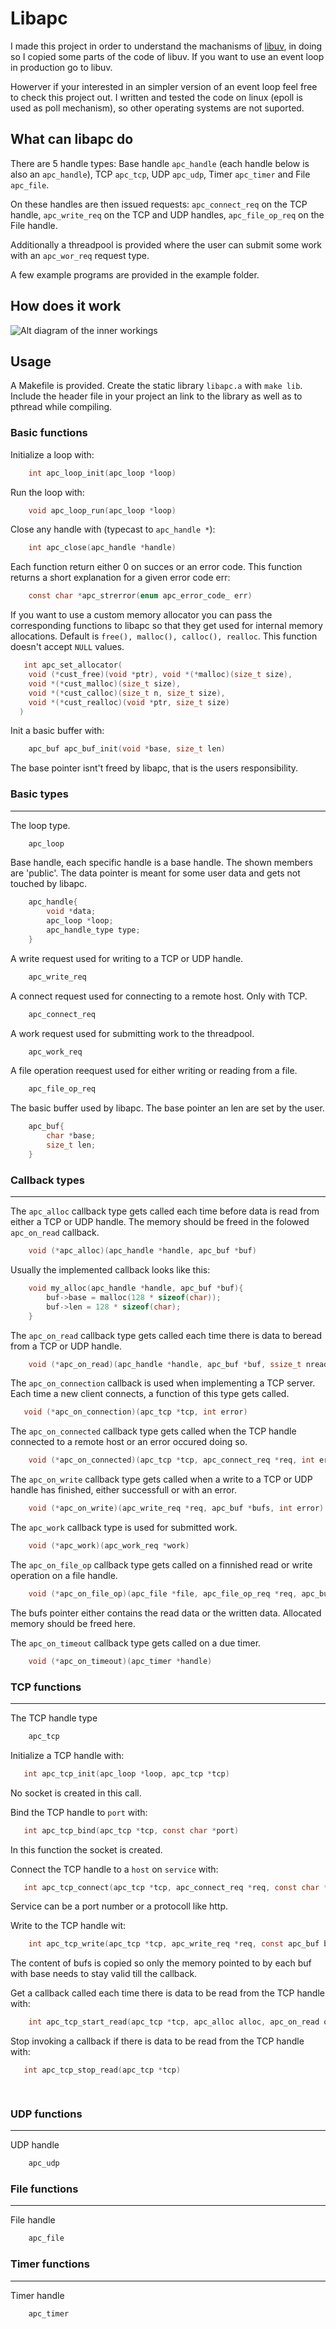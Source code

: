 # Libapc

I made this project in order to understand the machanisms of [libuv](https://github.com/libuv/libuv), in doing so I copied some parts of the code of libuv.
If you want to use an event loop in production go to libuv.

Howerver if your interested in an simpler version of an event loop feel free to check this project out. I written 
and tested the code on linux (epoll is used as poll mechanism), so other operating systems are not suported.

## What can libapc do

There are 5 handle types:
    Base handle `apc_handle` (each handle below is also an `apc_handle`),
    TCP `apc_tcp`,
    UDP `apc_udp`,
    Timer `apc_timer` and
    File `apc_file`.

On these handles are then issued requests:
    `apc_connect_req` on the TCP handle,
    `apc_write_req` on the TCP and UDP handles,
    `apc_file_op_req` on the File handle.

Additionally a threadpool is provided where the user can submit some work with an `apc_wor_req`
request type.

A few example programs are provided in the example folder.

## How does it work

![Alt diagram of the inner workings](./docs/apc_loop_diagram.svg)

## Usage

A Makefile is provided. Create the static library `libapc.a` with `make lib`. Include the header file in your project an link to the library as well as to pthread while compiling.

### Basic functions
Initialize a loop with:
```C
    int apc_loop_init(apc_loop *loop)
```

Run the loop with:
```C
    void apc_loop_run(apc_loop *loop)
```

Close any handle with (typecast to `apc_handle *`):
```C
    int apc_close(apc_handle *handle)
```

Each function return either 0 on succes or an error code.
This function returns a short explanation for a given error code err:
```C
    const char *apc_strerror(enum apc_error_code_ err)
```

If you want to use a custom memory allocator you can pass the corresponding
functions to libapc so that they get used for internal memory allocations.
Default is `free(), malloc(), calloc(), realloc`. This function doesn't accept `NULL` values.
```C
   int apc_set_allocator(									
	void (*cust_free)(void *ptr), void *(*malloc)(size_t size), 
	void *(*cust_malloc)(size_t size),							
	void *(*cust_calloc)(size_t n, size_t size),				
	void *(*cust_realloc)(void *ptr, size_t size)				
  )
```

Init a basic buffer with:
```C
    apc_buf apc_buf_init(void *base, size_t len)
```
The base pointer isnt't freed by libapc, that is the users responsibility.

### Basic types
___

The loop type.
```C
    apc_loop
```

Base handle, each specific handle is a base handle.
The shown members are 'public'. The data pointer is meant for some user data and gets not
touched by libapc.
```C
    apc_handle{
        void *data;    
        apc_loop *loop;
        apc_handle_type type; 
    }
```

A write request used for writing to a TCP or UDP handle.
```C
    apc_write_req 
```

A connect request used for connecting to a remote host. Only with TCP.
```C
    apc_connect_req
```

A work request used for submitting work to the threadpool.
```C
    apc_work_req 
```

A file operation reequest used for either writing or reading from a file.
```C
    apc_file_op_req 
```

The basic buffer used by libapc. The base pointer an len are set by the user.
```C
    apc_buf{
        char *base;
        size_t len;
    }
```

### Callback types
___

The `apc_alloc` callback type gets called each time before data is read from either a TCP or UDP handle.
The memory should be freed in the folowed `apc_on_read` callback.
```C
    void (*apc_alloc)(apc_handle *handle, apc_buf *buf)
```
Usually the implemented callback looks like this:
```C
    void my_alloc(apc_handle *handle, apc_buf *buf){
        buf->base = malloc(128 * sizeof(char));
        buf->len = 128 * sizeof(char);
    }
```

The `apc_on_read` callback type gets called each time there is data to beread from a TCP or UDP handle.
```C
    void (*apc_on_read)(apc_handle *handle, apc_buf *buf, ssize_t nread)
```

The `apc_on_connection` callback is used when implementing a TCP server. Each time a new client connects,
a function of this type gets called.
```C
   void (*apc_on_connection)(apc_tcp *tcp, int error) 
```

The `apc_on_connected` callback type gets called when the TCP handle connected to a remote host or an
error occured doing so.
```C
    void (*apc_on_connected)(apc_tcp *tcp, apc_connect_req *req, int error)  
```

The `apc_on_write` callback type gets called when a write to a TCP or UDP handle has finished, either 
successfull or with an error.
```C
    void (*apc_on_write)(apc_write_req *req, apc_buf *bufs, int error)
```

The `apc_work` callback type is used for submitted work.
```C
    void (*apc_work)(apc_work_req *work)
```

The `apc_on_file_op` callback type gets called on a finnished read or write operation on a file handle.
```C
    void (*apc_on_file_op)(apc_file *file, apc_file_op_req *req, apc_buf *bufs, ssize_t nbytes)
```
The bufs pointer either contains the read data or the written data. Allocated memory should be freed
here.

The `apc_on_timeout` callback type gets called on a due timer.
```C
    void (*apc_on_timeout)(apc_timer *handle) 
```

### TCP functions
___

The TCP handle type
```C
    apc_tcp
```

Initialize a TCP handle with:
```C
   int apc_tcp_init(apc_loop *loop, apc_tcp *tcp)
```
No socket is created in this call.

Bind the TCP handle to `port` with:
```C
   int apc_tcp_bind(apc_tcp *tcp, const char *port)
```
In this function the socket is created.

Connect the TCP handle to a `host` on `service` with:
```C
   int apc_tcp_connect(apc_tcp *tcp, apc_connect_req *req, const char *host, const char *service, apc_on_connected cb) 
```
Service can be a port number or a protocoll like http.

Write to the TCP handle wit:
```C
    int apc_tcp_write(apc_tcp *tcp, apc_write_req *req, const apc_buf bufs[], size_t nbufs, apc_on_write cb)
```
The content of bufs is copied so only the memory pointed to by each buf with base needs to
stay valid till the callback.

Get a callback called each time there is data to be read from the TCP handle with:
```C
    int apc_tcp_start_read(apc_tcp *tcp, apc_alloc alloc, apc_on_read on_read)
```

Stop invoking a callback if there is data to be read from the TCP handle with:
```C
   int apc_tcp_stop_read(apc_tcp *tcp) 
```

```C
    
```
### UDP functions
___

UDP handle
```C
    apc_udp 
```

### File functions
___

File handle
```C
    apc_file
```

### Timer functions
___

Timer handle
```C
    apc_timer
```